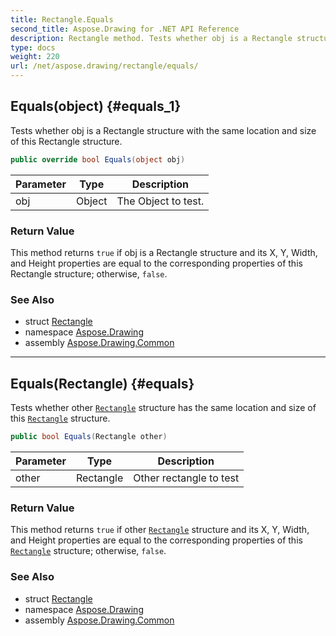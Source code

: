```yaml
---
title: Rectangle.Equals
second_title: Aspose.Drawing for .NET API Reference
description: Rectangle method. Tests whether obj is a Rectangle structure with the same location and size of this Rectangle structure
type: docs
weight: 220
url: /net/aspose.drawing/rectangle/equals/
---
```

## Equals(object) {#equals_1}

Tests whether obj is a Rectangle structure with the same location and size of this Rectangle structure.

```csharp
public override bool Equals(object obj)
```

| Parameter | Type | Description |
| --- | --- | --- |
| obj | Object | The Object to test. |

### Return Value

This method returns `true` if obj is a Rectangle structure and its X, Y, Width, and Height properties are equal to the corresponding properties of this Rectangle structure; otherwise, `false`.

### See Also

* struct [Rectangle](../)
* namespace [Aspose.Drawing](../../rectangle/)
* assembly [Aspose.Drawing.Common](../../../)

---

## Equals(Rectangle) {#equals}

Tests whether other [`Rectangle`](../) structure has the same location and size of this [`Rectangle`](../) structure.

```csharp
public bool Equals(Rectangle other)
```

| Parameter | Type | Description |
| --- | --- | --- |
| other | Rectangle | Other rectangle to test |

### Return Value

This method returns `true` if other [`Rectangle`](../) structure and its X, Y, Width, and Height properties are equal to the corresponding properties of this [`Rectangle`](../) structure; otherwise, `false`.

### See Also

* struct [Rectangle](../)
* namespace [Aspose.Drawing](../../rectangle/)
* assembly [Aspose.Drawing.Common](../../../)


